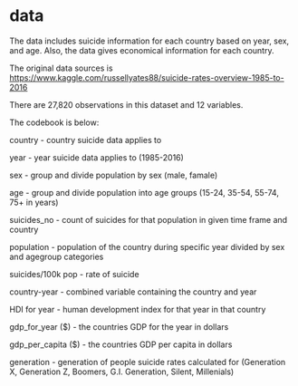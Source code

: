 # data

The data includes suicide information for each country based on year, sex, and age. Also, the data gives economical information for each country.

The original data sources is https://www.kaggle.com/russellyates88/suicide-rates-overview-1985-to-2016

There are 27,820 observations in this dataset and 12 variables.

The codebook is below:

country - country suicide data applies to  

year - year suicide data applies to (1985-2016)  

sex - group and divide population by sex (male, famale)  

age - group and divide population into age groups (15-24, 35-54, 55-74, 75+ in years)   

suicides_no - count of suicides for that population in given time frame and country  

population - population of the country during specific year divided by sex and agegroup categories  

suicides/100k pop - rate of suicide  

country-year - combined variable containing the country and year  

HDI for year - human development index for that year in that country  

gdp_for_year ($) - the countries GDP for the year in dollars  

gdp_per_capita ($) - the countries GDP per capita in dollars  

generation - generation of people suicide rates calculated for (Generation X, Generation Z, Boomers, G.I. Generation, Silent, Millenials)
